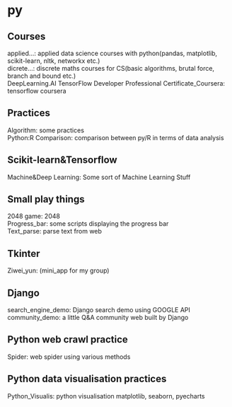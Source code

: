# py<br/>

## Courses<br/>
applied...: applied data science courses with python(pandas, matplotlib, scikit-learn, nltk, networkx etc.)<br/>
dicrete...: discrete maths courses for CS(basic algorithms, brutal force, branch and bound etc.)<br/>
DeepLearning.AI TensorFlow Developer Professional Certificate_Coursera: tensorflow coursera<br/>

## Practices<br/>
Algorithm: some practices<br/>
Python:R Comparison: comparison between py/R in terms of data analysis<br/>

## Scikit-learn&Tensorflow<br/>
Machine&Deep Learning: Some sort of Machine Learning Stuff<br/>

## Small play things<br/>
2048 game: 2048<br/>
Progress_bar: some scripts displaying the progress bar<br/>
Text_parse: parse text from web<br/>

## Tkinter<br/>
Ziwei_yun: (mini_app for my group)<br/>

## Django<br/>
search_engine_demo: Django search demo using GOOGLE API<br/>
community_demo: a little Q&A community web built by Django<br/>

## Python web crawl practice<br/>
Spider: web spider using various methods<br/>

## Python data visualisation practices<br/>
Python_Visualis: python visualisation matplotlib, seaborn, pyecharts<br/>